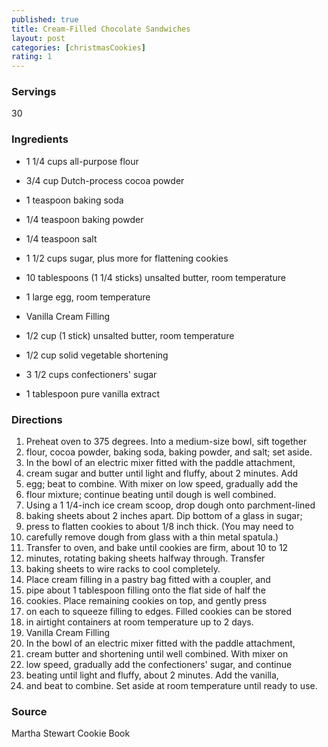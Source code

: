 ```yaml
---
published: true
title: Cream-Filled Chocolate Sandwiches
layout: post
categories: [christmasCookies]
rating: 1
---
```

### Servings
30

### Ingredients
- 1 1/4 cups all-purpose flour
- 3/4 cup Dutch-process cocoa powder
- 1 teaspoon baking soda
- 1/4 teaspoon baking powder
- 1/4 teaspoon salt
- 1 1/2 cups sugar, plus more for flattening cookies
- 10 tablespoons (1 1/4 sticks) unsalted butter, room temperature
- 1 large egg, room temperature

- Vanilla Cream Filling
- 1/2 cup (1 stick) unsalted butter, room temperature
- 1/2 cup solid vegetable shortening
- 3 1/2 cups confectioners' sugar
- 1 tablespoon pure vanilla extract

### Directions
1. Preheat oven to 375 degrees. Into a medium-size bowl, sift together
2. flour, cocoa powder, baking soda, baking powder, and salt; set aside.
3. In the bowl of an electric mixer fitted with the paddle attachment,
4. cream sugar and butter until light and fluffy, about 2 minutes. Add
5. egg; beat to combine. With mixer on low speed, gradually add the
6. flour mixture; continue beating until dough is well combined.
7. Using a 1 1/4-inch ice cream scoop, drop dough onto parchment-lined
8. baking sheets about 2 inches apart. Dip bottom of a glass in sugar;
9. press to flatten cookies to about 1/8 inch thick. (You may need to
10. carefully remove dough from glass with a thin metal spatula.)
11. Transfer to oven, and bake until cookies are firm, about 10 to 12
12. minutes, rotating baking sheets halfway through. Transfer
13. baking sheets to wire racks to cool completely.
14. Place cream filling in a pastry bag fitted with a coupler, and
15. pipe about 1 tablespoon filling onto the flat side of half the
16. cookies. Place remaining cookies on top, and gently press
17. on each to squeeze filling to edges. Filled cookies can be stored
18. in airtight containers at room temperature up to 2 days.
19. Vanilla Cream Filling
20. In the bowl of an electric mixer fitted with the paddle attachment,
21. cream butter and shortening until well combined. With mixer on
22. low speed, gradually add the confectioners' sugar, and continue
23. beating until light and fluffy, about 2 minutes. Add the vanilla,
24. and beat to combine. Set aside at room temperature until ready to use.

### Source
Martha Stewart Cookie Book
